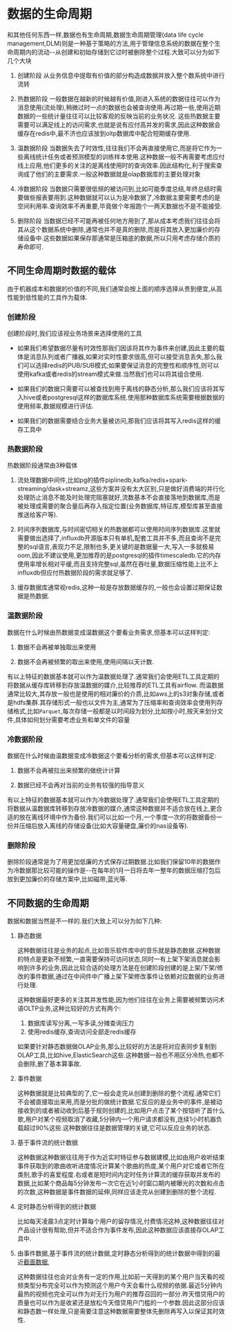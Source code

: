 # 数据的生命周期

和其他任何东西一样,数据也有生命周期,数据生命周期管理(data life cycle management,DLM)则是一种基于策略的方法,用于管理信息系统的数据在整个生命周期内的流动--从创建和初始存储到它过时被删除整个过程.大致可以分为如下几个大块

1. 创建阶段
    从业务信息中提取有价值的部分构造成数据并放入整个数系统中进行流转

2. 热数据阶段
    一般数据在越新的时候越有价值,刚进入系统的数据往往可以作为消息使用(流处理),稍微过时一点的数据也会被查询使用.再过期一些,使用近期数据的一些统计量往往可以比较客观的反映当前的业务状况.
    这些热数据主要需要可以满足线上的访问需求,也就是说有应付高并发的需求,因此这种数据会缓存在redis中,最不济也应该放到oltp数据库中配合短期缓存使用.

3. 温数据阶段
    当数据失去了时效性,往往我们不会再直接使用它,而是将它作为一些离线统计任务或者预测模型的训练样本使用.这种数据一般不再需要考虑应付线上应用,他们更多的关注的是离线使用时的查询效率.因此结构化,利于搜索查询成了他们的主要需求.一般这种数据就是olap数据库的主要处理对象

4. 冷数据阶段
    当数据只需要很低频的被访问到,比如可能季度总结,年终总结时需要做些报表要用到.这种数据就可以认为是冷数据了,冷数据主要需要考虑的是空间利用率.查询效率不再重要,毕竟做个年报跑个一两天数据也不是不能接受.

5. 删除阶段
    当数据已经不可能再被任何地方用到了,那从成本考虑我们往往会将其从这个数据系统中删除,通常也并不是真的删除,而是将其放入更加廉价的存储设备中.这些数据如果保存那通常是压箱底的数据,所以只用考虑存储介质的寿命即可.

## 不同生命周期时数据的载体

由于机器成本和数据的价值的不同,我们通常会按上面的顺序选择从贵到便宜,从高性能到低性能的工具作为载体.

### 创建阶段

创建阶段时,我们应该视业务场景来选择使用的工具

+ 如果我们希望数据尽量有时效性那我们因该将其作为事件来创建,因此主要的载体是消息队列或者广播器,如果对实时性要求很高,但可以接受消息丢失,那么我们可以选择redis的PUB/SUB模式;如果要保证消息的完整性和顺序性,则可以使用kafka或者redis的stream模式来做.当然我们也可以将其组合使用.

+ 如果我们的数据只需要可以被查找到用于离线的静态分析,那么我们应该将其写入hive或者postgresql这样的数据库系统.使用那种数据库系统需要根据数据的使用频率,数据规模进行评估.

+ 如果我们的数据需要结合业务大量被访问,那我们应该将其写入redis这样的缓存工具中

### 热数据阶段

热数据阶段通常由3种载体

1. 流处理数据中间件,比如pg的插件piplinedb,kafka/redis+spark-streaming/dask+streamz,这些方案并没有太大区别,只是做好消费端的并行化处理防止消息不能及时处理完阻塞就好,流数基本不会直接落地到数据库,而是被处理成需要的聚合量后再存入指定位置(业务数据库,特征库,模型库甚至直接推送给客户等).

2. 时间序列数据库,与时间密切相关的热数据都可以使用时间序列数据库.这里就需要做出选择了,influxdb开源版本只有单机,配套工具并不多,而且查询不是完整的sql语言,表现力不足,限制也多,更关键的是数据量一大,写入一多就极易oom,因此不建议使用,更加推荐的是postgresql的插件timescaledb.它的内存使用率增长相对平缓,而且支持完整sql,虽然在吞吐量,数据压缩性能上比不上influxdb但应付热数据阶段的需求就足够了.

3. 缓存数据库通常视redis,这种一般是存放数据缓存的,一般也会设置过期保证数据是热数据.

### 温数据阶段

数据在什么时候由热数据变成温数据这个要看业务需求,但基本可以这样判定:

1. 数据不会再被单独取出来使用

2. 数据不会再被频繁的取出来使用,使用间隔以天计数.

有以上特征的数据基本就可以作为温数据处理了.通常我们会使用ETL工具定期的将数据从缓存库转移到存放温数据的媒介,比较推荐的ETL工具有airflow.
而温数据通常比较大,其存放一般也是使用的相对廉价的介质,比如aws上的s3对象存储,或者是hdfs集群.其存储形式一般也以文件为主,通常为了压缩率和查询效率会使用列存储格式,比如`Parquet`,每次存储一般都是以时间段为划分,比如按小时,按天来划分文件,具体如何划分需要考虑业务和单文件的容量


### 冷数据阶段

数据在什么时候由温数据变成冷数据这个要看分析的需求,但基本可以这样判定:

1. 数据不会再被拉出来频繁的做统计计算

2. 数据已经不会再对当前的业务有较强的指导意义

有以上特征的数据基本就可以作为冷数据处理了.通常我们会使用ETL工具定期的将数据从温数据库转移到存放冷数据的媒介,通常这种数据并不适合放在线上,更合适的放在离线环境中作为备份.我们可以比如一个月,一个季度一次的将数据备份一份并压缩后放入离线的存储设备(比如大容量硬盘,廉价的nas设备等).


### 删除阶段

删除阶段通常是为了用更加低廉的方式保存过期数据.比如我们保留10年的数据作为冷数据那比较可能的操作是--在每年的1月一日将去年一整年的数据压缩打包后放到更加廉价的存储方案中,比如磁带,蓝光等.



## 不同数据的生命周期

数据和数据当然是不一样的.我们大致上可以分为如下几种:

1. 静态数据

    这种数据往往是业务的起点,比如音乐软件库中的音乐就是静态数据.这种数据的特点是更新不频繁,一直需要保持可访问状态,同时一有上架下架消息就会影响到许多的业务,因此比较合适的处理方法是在创建阶段创建的是上架/下架/修改的事件数据,通过在中间件中广播上架下架修改事件让依赖对应数据的业务进行处理.

    这种数据最好更多的关注其并发性能,因为他们往往在业务上需要被频繁访问术语OLTP业务,这种比较好的方式有两个:
    1. 数据库读写分离,一写多读,分摊查询压力
    2. 使用redis缓存,查询访问全部走redis缓存

    如果要针对静态数据做OLAP业务,那么比较好的方法是将对应表同步复制到OLAP工具,比如hive,ElasticSearch这些.这种数据一般也不用区分冷热,也都不会删除,删了基本算事故.

2. 事件数据

    这种数据就是比较典型的了,它一般会走完从创建到删除的整个流程.通常它们不会被直接取出来用,而是分批的做统计数据.它反应的是业务中的事件,是被动接收到的或者被动收到后基于规则创建的,比如用户点击了某个按钮听了首什么歌,用户对某个视频取消了收藏,5分钟内一个用户请求都没有,连续1小时机器负载超过90%这些.这种数据往往是数据管理的关键,它可以反应业务的状态.

3. 基于事件流的统计数据

    这种数据这种数据往往用于作为近实时特征参与数据建模,比如由用户收听结束事件获取到的歌曲收听进度情况计算某个歌曲的热度,某个用户对它或者它所在类别,歌手的喜爱程度.右或者是短时间内定时任务计算流的缓存获取并发布的数据,比如某个商品每5分钟发布一次它在近1小时窗口期内被曝光的次数和点击的次数,这种数据是事件数据的延伸,同样应该走完从创建到删除的整个流程.

4. 定时静态分析得到的统计数据

    比如每天凌晨3点定时计算每个用户的留存情况,付费情况这种,这种数据往往对产品设计很有帮助,但并不适合作为事件发布,因此这种数据应该直接存OLAP工具中.

5. 由事件数据,基于事件流的统计数据,定时静态分析得到的统计数据中得到的最近[截面数据](https://baike.baidu.com/item/%E6%88%AA%E9%9D%A2%E6%95%B0%E6%8D%AE/3906731?fr=aladdin),

    这种数据往往也会对业务有一定的作用,比如前一天得到的某个用户当天看的视频类型分布完全可以作为预测这个用户今天会看什么视频的依据.最近5分钟内最热的视频也完全可以作为对无行为用户的推荐召回的一部分.昨天借贷用户的质量也可以作为是收紧还是放松今天借贷用户门槛的一个参数.因此这部分应该和静态数一样处理,只是需要注意这种数据需要整体先删除再写入以保证其时效性.

